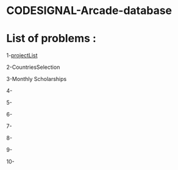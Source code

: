 # CODESIGNAL-Arcade-database


# List of problems :

1-[projectList](projectList.sql)

2-CountriesSelection

3-Monthly Scholarships

4-

5-

6-

7-

8-

9-

10-
